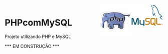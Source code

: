 <div><img src="icone-my-sql.png" align="right" width="100"></div>
<div><img src="logo-php.png" align="right" width="100"></div>

# PHPcomMySQL

Projeto utilizando PHP e MySQL

*** EM CONSTRUÇÃO ***